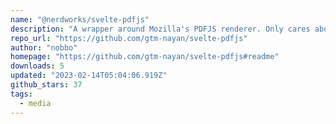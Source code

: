 ```yaml
---
name: "@nerdworks/svelte-pdfjs"
description: "A wrapper around Mozilla's PDFJS renderer. Only cares about loading and showing the PDF and nothing else, all the fancy stuff such as styling the viewer is left up to the consumer. Still in early stages so feel free to create an issue or a PR for any bugs"
repo_url: "https://github.com/gtm-nayan/svelte-pdfjs"
author: "nobbo"
homepage: "https://github.com/gtm-nayan/svelte-pdfjs#readme"
downloads: 5
updated: "2023-02-14T05:04:06.919Z"
github_stars: 37
tags: 
  - media
---
```

